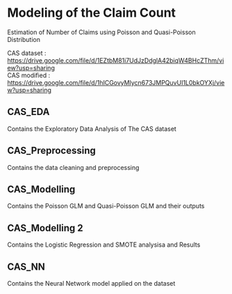# Modeling of the Claim Count
Estimation of Number of Claims using Poisson and Quasi-Poisson Distribution

CAS dataset : https://drive.google.com/file/d/1EZtbM81i7UdJzDdglA42biqW4BHcZThm/view?usp=sharing \
CAS modified : https://drive.google.com/file/d/1hICGovyMlycn673JMPQuvUI1L0bkOYXj/view?usp=sharing 

## CAS_EDA  
Contains the Exploratory Data Analysis of The CAS dataset 
## CAS_Preprocessing 
Contains the data cleaning and preprocessing 
## CAS_Modelling 
Contains the Poisson GLM and Quasi-Poisson GLM and their outputs 
## CAS_Modelling 2 
Contains the Logistic Regression and SMOTE analysisa and Results 
## CAS_NN 
Contains the Neural Network model applied on the dataset 

